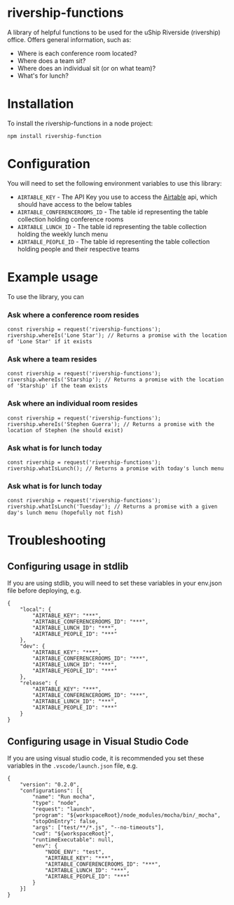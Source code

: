# rivership-functions

A library of helpful functions to be used for the uShip Riverside (rivership) office. Offers general information, such as:
* Where is each conference room located?
* Where does a team sit?
* Where does an individual sit (or on what team)?
* What's for lunch?

# Installation
To install the rivership-functions in a node project:
```
npm install rivership-function
```

# Configuration
You will need to set the following environment variables to use this library:
* `AIRTABLE_KEY` -  The API Key you use to access the [Airtable](https://airtable.com) api, which should have access to the below tables
* `AIRTABLE_CONFERENCEROOMS_ID` - The table id representing the table collection holding conference rooms
* `AIRTABLE_LUNCH_ID` - The table id representing the table collection holding the weekly lunch menu
* `AIRTABLE_PEOPLE_ID` - The table id representing the table collection holding people and their respective teams

# Example usage
To use the library, you can
### Ask where a conference room resides
```
const rivership = request('rivership-functions');
rivership.whereIs('Lone Star'); // Returns a promise with the location of 'Lone Star' if it exists
```
### Ask where a team resides
```
const rivership = request('rivership-functions');
rivership.whereIs('Starship'); // Returns a promise with the location of 'Starship' if the team exists
```
### Ask where an individual room resides
```
const rivership = request('rivership-functions');
rivership.whereIs('Stephen Guerra'); // Returns a promise with the location of Stephen (he should exist)
```
### Ask what is for lunch today
```
const rivership = request('rivership-functions');
rivership.whatIsLunch(); // Returns a promise with today's lunch menu
```
### Ask what is for lunch today
```
const rivership = request('rivership-functions');
rivership.whatIsLunch('Tuesday'); // Returns a promise with a given day's lunch menu (hopefully not fish)
```
# Troubleshooting
## Configuring usage in stdlib
If you are using stdlib, you will need to set these variables in your env.json file before deploying, e.g.
```
{
    "local": {
        "AIRTABLE_KEY": "***",
        "AIRTABLE_CONFERENCEROOMS_ID": "***",
        "AIRTABLE_LUNCH_ID": "***",
        "AIRTABLE_PEOPLE_ID": "***"
    },
    "dev": {
        "AIRTABLE_KEY": "***",
        "AIRTABLE_CONFERENCEROOMS_ID": "***",
        "AIRTABLE_LUNCH_ID": "***",
        "AIRTABLE_PEOPLE_ID": "***"
    },
    "release": {
        "AIRTABLE_KEY": "***",
        "AIRTABLE_CONFERENCEROOMS_ID": "***",
        "AIRTABLE_LUNCH_ID": "***",
        "AIRTABLE_PEOPLE_ID": "***"
    }
}
```

## Configuring usage in Visual Studio Code
If you are using visual studio code, it is recommended you set these variables in the `.vscode/launch.json` file, e.g.
```
{
    "version": "0.2.0",
    "configurations": [{
        "name": "Run mocha",
        "type": "node",
        "request": "launch",
        "program": "${workspaceRoot}/node_modules/mocha/bin/_mocha",
        "stopOnEntry": false,
        "args": ["test/**/*.js", "--no-timeouts"],
        "cwd": "${workspaceRoot}",
        "runtimeExecutable": null,
        "env": {
            "NODE_ENV": "test",
            "AIRTABLE_KEY": "***",
            "AIRTABLE_CONFERENCEROOMS_ID": "***",
            "AIRTABLE_LUNCH_ID": "***",
            "AIRTABLE_PEOPLE_ID": "***"
        }
    }]
}
```
